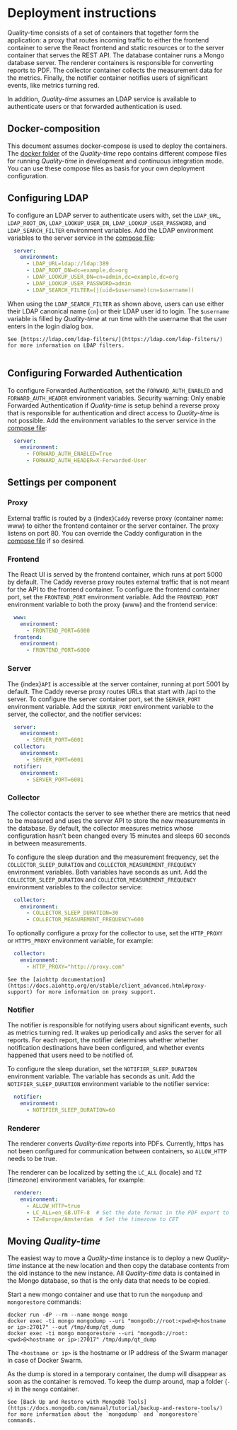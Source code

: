 # Deployment instructions

Quality-time consists of a set of containers that together form the application: a proxy that routes incoming traffic to either the frontend container to serve the React frontend and static resources or to the server container that serves the REST API. The database container runs a Mongo database server. The renderer containers is responsible for converting reports to PDF. The collector container collects the measurement data for the metrics. Finally, the notifier container notifies users of significant events, like metrics turning red.

In addition, *Quality-time* assumes an LDAP service is available to authenticate users or that forwarded authentication is used.

## Docker-composition

This document assumes docker-compose is used to deploy the containers. The [docker folder](https://github.com/ICTU/quality-time/tree/master/docker) of the *Quality-time* repo contains different compose files for running *Quality-time* in development and continuous integration mode. You can use these compose files as basis for your own deployment configuration.

## Configuring LDAP

To configure an LDAP server to authenticate users with, set the `LDAP_URL`, `LDAP_ROOT_DN`, `LDAP_LOOKUP_USER_DN`, `LDAP_LOOKUP_USER_PASSWORD`, and `LDAP_SEARCH_FILTER` environment variables. Add the LDAP environment variables to the server service in the [compose file](https://github.com/ICTU/quality-time/blob/master/docker/docker-compose.yml):

```yaml
  server:
    environment:
      - LDAP_URL=ldap://ldap:389
      - LDAP_ROOT_DN=dc=example,dc=org
      - LDAP_LOOKUP_USER_DN=cn=admin,dc=example,dc=org
      - LDAP_LOOKUP_USER_PASSWORD=admin
      - LDAP_SEARCH_FILTER=(|(uid=$username)(cn=$username))
```

When using the `LDAP_SEARCH_FILTER` as shown above, users can use either their LDAP canonical name (`cn`) or their LDAP user id to login. The `$username` variable is filled by *Quality-time* at run time with the username that the user enters in the login dialog box.

```{seealso}
See [https://ldap.com/ldap-filters/](https://ldap.com/ldap-filters/) for more information on LDAP filters.
```

```{index} Forwarded Authentication
```

## Configuring Forwarded Authentication

To configure Forwarded Authentication, set the `FORWARD_AUTH_ENABLED` and `FORWARD_AUTH_HEADER` environment variables. Security warning: Only enable Forwarded Authentication if *Quality-time* is setup behind a reverse proxy that is responsible for authentication and direct access to *Quality-time* is not possible. Add the environment variables to the server service in the [compose file](https://github.com/ICTU/quality-time/blob/master/docker/docker-compose.yml):

```yaml
  server:
    environment:
      - FORWARD_AUTH_ENABLED=True
      - FORWARD_AUTH_HEADER=X-Forwarded-User
```

## Settings per component

### Proxy

External traffic is routed by a {index}`Caddy` reverse proxy (container name: www) to either the frontend container or the server container. The proxy listens on port 80. You can override the Caddy configuration in the [compose file](https://github.com/ICTU/quality-time/blob/master/docker/docker-compose.yml) if so desired.

### Frontend

The React UI is served by the frontend container, which runs at port 5000 by default. The Caddy reverse proxy routes external traffic that is not meant for the API to the frontend container. To configure the frontend container port, set the `FRONTEND_PORT` environment variable. Add the `FRONTEND_PORT` environment variable to both the proxy (www) and the frontend service:

```yaml
  www:
    environment:
      - FRONTEND_PORT=6000
  frontend:
    environment:
      - FRONTEND_PORT=6000
```

### Server

The {index}`API` is accessible at the server container, running at port 5001 by default. The Caddy reverse proxy routes URLs that start with /api to the server. To configure the server container port, set the `SERVER_PORT` environment variable. Add the `SERVER_PORT` environment variable to the server, the collector, and the notifier services:

```yaml
  server:
    environment:
      - SERVER_PORT=6001
  collector:
    environment:
      - SERVER_PORT=6001
  notifier:
    environment:
      - SERVER_PORT=6001
```

### Collector

The collector contacts the server to see whether there are metrics that need to be measured and uses the server API to store the new measurements in the database. By default, the collector measures metrics whose configuration hasn't been changed every 15 minutes and sleeps 60 seconds in between measurements.

To configure the sleep duration and the measurement frequency, set the `COLLECTOR_SLEEP_DURATION` and `COLLECTOR_MEASUREMENT_FREQUENCY` environment variables. Both variables have seconds as unit. Add the `COLLECTOR_SLEEP_DURATION` and `COLLECTOR_MEASUREMENT_FREQUENCY` environment variables to the collector service:

```yaml
  collector:
    environment:
      - COLLECTOR_SLEEP_DURATION=30
      - COLLECTOR_MEASUREMENT_FREQUENCY=600
```

To optionally configure a proxy for the collector to use, set the `HTTP_PROXY` or `HTTPS_PROXY` environment variable, for example:

```yaml
  collector:
    environment:
      - HTTP_PROXY="http://proxy.com"
```

```{seealso}
See the [aiohttp documentation](https://docs.aiohttp.org/en/stable/client_advanced.html#proxy-support) for more information on proxy support.
```

### Notifier

The notifier is responsible for notifying users about significant events, such as metrics turning red. It wakes up periodically and asks the server for all reports. For each report, the notifier determines whether whether notification destinations have been configured, and whether events happened that users need to be notified of.

To configure the sleep duration, set the `NOTIFIER_SLEEP_DURATION` environment variable. The variable has seconds as unit. Add the `NOTIFIER_SLEEP_DURATION` environment variable to the notifier service:

```yaml
  notifier:
    environment:
      - NOTIFIER_SLEEP_DURATION=60
```

### Renderer

The renderer converts *Quality-time* reports into PDFs. Currently, https has not been configured for communication between containers, so `ALLOW_HTTP` needs to be true.

The renderer can be localized by setting the `LC_ALL` (locale) and `TZ` (timezone) environment variables, for example:

```yaml
  renderer:
    environment:
      - ALLOW_HTTP=true
      - LC_ALL=en_GB.UTF-8  # Set the date format in the PDF export to DD-MM-YYYY
      - TZ=Europe/Amsterdam  # Set the timezone to CET
```

## Moving *Quality-time*

The easiest way to move a *Quality-time* instance is to deploy a new *Quality-time* instance at the new location and then copy the database contents from the old instance to the new instance. All *Quality-time* data is contained in the Mongo database, so that is the only data that needs to be copied. 

Start a new mongo container and use that to run the `mongodump` and `mongorestore` commands:

```console
docker run -dP --rm --name mongo mongo
docker exec -ti mongo mongodump --uri "mongodb://root:<pwd>@<hostname or ip>:27017" --out /tmp/dump/qt_dump
docker exec -ti mongo mongorestore --uri "mongodb://root:<pwd>@<hostname or ip>:27017" /tmp/dump/qt_dump
```

The `<hostname or ip>` is the hostname or IP address of the Swarm manager in case of Docker Swarm.

As the dump is stored in a temporary container, the dump will disappear as soon as the container is removed. To keep the dump around, map a folder (`-v`) in the `mongo` container.

```{seealso}
See [Back Up and Restore with MongoDB Tools](https://docs.mongodb.com/manual/tutorial/backup-and-restore-tools/) for more information about the `mongodump` and `mongorestore` commands.
```